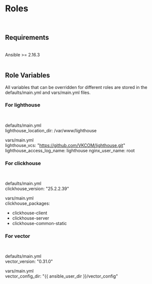 <h1>Roles</h1>
<br>

<h2>Requirements</h2>
<br>
Ansible >= 2.16.3<br>

<br>
<h2>Role Variables</h2>
All variables that can be overridden for different roles are stored in the defaults/main.yml and vars/main.yml files.<br>

<h3>For lighthouse</h3><br>

defaults/main.yml<br>
lighthouse_location_dir: /var/www/lighthouse<br>

vars/main.yml<br>
lighthouse_vcs: "https://github.com/VKCOM/lighthouse.git"
lighthouse_access_log_name: lighthouse
nginx_user_name: root

<h3>For clickhouse</h3><br>

defaults/main.yml<br>
clickhouse_version: "25.2.2.39"<br>

vars/main.yml<br>
clickhouse_packages:
  - clickhouse-client
  - clickhouse-server
  - clickhouse-common-static

<h3>For vector</h3><br>

defaults/main.yml<br>
vector_version: "0.31.0"<br>

vars/main.yml<br>
vector_config_dir: "{{ ansible_user_dir }}/vector_config"
